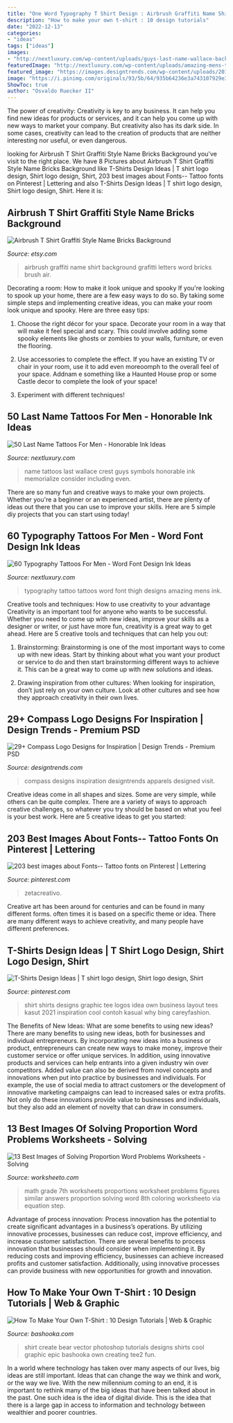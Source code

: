 ```yaml
---
title: "One Word Typography T Shirt Design : Airbrush Graffiti Name Shirt Background Grafitti Letters Word Bricks Brush Air"
description: "How to make your own t-shirt : 10 design tutorials"
date: "2022-12-13"
categories:
- "ideas"
tags: ["ideas"]
images:
- "http://nextluxury.com/wp-content/uploads/guys-last-name-wallace-back-tattoos.jpg"
featuredImage: "http://nextluxury.com/wp-content/uploads/amazing-mens-typography-tattoo-designs-on-thigh.jpg"
featured_image: "https://images.designtrends.com/wp-content/uploads/2015/11/20065613/Compass-Logo-Designs10.jpg"
image: "https://i.pinimg.com/originals/93/5b/64/935b64236e3a743107929e341617e039.jpg"
ShowToc: true
author: "Osvaldo Ruecker II"
---
```



The power of creativity:
Creativity is key to any business. It can help you find new ideas for products or services, and it can help you come up with new ways to market your company. But creativity also has its dark side. In some cases, creativity can lead to the creation of products that are neither interesting nor useful, or even dangerous.

	

		
looking for Airbrush T Shirt Graffiti Style Name Bricks Background you've visit to the right place. We have 8 Pictures about Airbrush T Shirt Graffiti Style Name Bricks Background like T-Shirts Design Ideas | T shirt logo design, Shirt logo design, Shirt, 203 best images about Fonts-- Tattoo fonts on Pinterest | Lettering and also T-Shirts Design Ideas | T shirt logo design, Shirt logo design, Shirt. Here it is:
		
    
## Airbrush T Shirt Graffiti Style Name Bricks Background

<img loading=lazy src="https://img.etsystatic.com/il/aa98ed/567670236/il_570xN.567670236_3mp9.jpg?version=1" onerror="this.onerror=null;this.src='https://tse4.mm.bing.net/th?id=OIP.4GmvrtHxQnQJLr503M5nhgHaHa&amp;pid=15.1';" alt="Airbrush T Shirt Graffiti Style Name Bricks Background">

_Source: etsy.com_

>airbrush graffiti name shirt background grafitti letters word bricks brush air. 

	

Decorating a room: How to make it look unique and spooky
If you're looking to spook up your home, there are a few easy ways to do so. By taking some simple steps and implementing creative ideas, you can make your room look unique and spooky. Here are three easy tips:
1. Choose the right décor for your space. Decorate your room in a way that will make it feel special and scary. This could involve adding some spooky elements like ghosts or zombies to your walls, furniture, or even the flooring.

2. Use accessories to complete the effect. If you have an existing TV or chair in your room, use it to add even moreoomph to the overall feel of your space. Addnam e something like a Haunted House prop or some Castle decor to complete the look of your space!

3. Experiment with different techniques!

    
## 50 Last Name Tattoos For Men - Honorable Ink Ideas

<img loading=lazy src="http://nextluxury.com/wp-content/uploads/guys-last-name-wallace-back-tattoos.jpg" onerror="this.onerror=null;this.src='https://tse1.mm.bing.net/th?id=OIP.9rwrWoKefInMa06nhC4fFQHaHa&amp;pid=15.1';" alt="50 Last Name Tattoos For Men - Honorable Ink Ideas">

_Source: nextluxury.com_

>name tattoos last wallace crest guys symbols honorable ink memorialize consider including even. 

	

There are so many fun and creative ways to make your own projects. Whether you're a beginner or an experienced artist, there are plenty of ideas out there that you can use to improve your skills. Here are 5 simple diy projects that you can start using today!

    
## 60 Typography Tattoos For Men - Word Font Design Ink Ideas

<img loading=lazy src="http://nextluxury.com/wp-content/uploads/amazing-mens-typography-tattoo-designs-on-thigh.jpg" onerror="this.onerror=null;this.src='https://tse3.mm.bing.net/th?id=OIP.TVecqeDeW_cfWZDzcSctUgHaGt&amp;pid=15.1';" alt="60 Typography Tattoos For Men - Word Font Design Ink Ideas">

_Source: nextluxury.com_

>typography tattoo tattoos word font thigh designs amazing mens ink. 

	

Creative tools and techniques: How to use creativity to your advantage
Creativity is an important tool for anyone who wants to be successful. Whether you need to come up with new ideas, improve your skills as a designer or writer, or just have more fun, creativity is a great way to get ahead. Here are 5 creative tools and techniques that can help you out:
1. Brainstorming: Brainstorming is one of the most important ways to come up with new ideas. Start by thinking about what you want your product or service to do and then start brainstorming different ways to achieve it. This can be a great way to come up with new solutions and ideas.

2. Drawing inspiration from other cultures: When looking for inspiration, don’t just rely on your own culture. Look at other cultures and see how they approach creativity in their own lives.

    
## 29+ Compass Logo Designs For Inspiration | Design Trends - Premium PSD

<img loading=lazy src="https://images.designtrends.com/wp-content/uploads/2015/11/20065613/Compass-Logo-Designs10.jpg" onerror="this.onerror=null;this.src='https://tse1.mm.bing.net/th?id=OIP.THV-mOPVO8uiEIoUT8n7WQHaFO&amp;pid=15.1';" alt="29+ Compass Logo Designs for Inspiration | Design Trends - Premium PSD">

_Source: designtrends.com_

>compass designs inspiration designtrends apparels designed visit. 

	

Creative ideas come in all shapes and sizes. Some are very simple, while others can be quite complex. There are a variety of ways to approach creative challenges, so whatever you try should be based on what you feel is your best work. Here are 5 creative ideas to get you started: 

    
## 203 Best Images About Fonts-- Tattoo Fonts On Pinterest | Lettering

<img loading=lazy src="https://s-media-cache-ak0.pinimg.com/736x/1d/cc/26/1dcc26b75b652fa53b3f9573d30033fd.jpg" onerror="this.onerror=null;this.src='https://tse3.mm.bing.net/th?id=OIP.cCZpSZMSdH0cRHPnybPzdgHaHJ&amp;pid=15.1';" alt="203 best images about Fonts-- Tattoo fonts on Pinterest | Lettering">

_Source: pinterest.com_

>zetacreativo. 

	

Creative art has been around for centuries and can be found in many different forms. often times it is based on a specific theme or idea. There are many different ways to achieve creativity, and many people have different preferences.

    
## T-Shirts Design Ideas | T Shirt Logo Design, Shirt Logo Design, Shirt

<img loading=lazy src="https://i.pinimg.com/originals/93/5b/64/935b64236e3a743107929e341617e039.jpg" onerror="this.onerror=null;this.src='https://tse4.mm.bing.net/th?id=OIP.dxzCynRFvKkuRdVDt_FMaAHaHa&amp;pid=15.1';" alt="T-Shirts Design Ideas | T shirt logo design, Shirt logo design, Shirt">

_Source: pinterest.com_

>shirt shirts designs graphic tee logos idea own business layout tees kasut 2021 inspiration cool contoh kasual why bing careyfashion. 

	

The Benefits of New Ideas: What are some benefits to using new ideas?
There are many benefits to using new ideas, both for businesses and individual entrepreneurs. By incorporating new ideas into a business or product, entrepreneurs can create new ways to make money, improve their customer service or offer unique services. In addition, using innovative products and services can help entrants into a given industry win over competitors.
Added value can also be derived from novel concepts and innovations when put into practice by businesses and individuals. For example, the use of social media to attract customers or the development of innovative marketing campaigns can lead to increased sales or extra profits. Not only do these innovations provide value to businesses and individuals, but they also add an element of novelty that can draw in consumers.

    
## 13 Best Images Of Solving Proportion Word Problems Worksheets - Solving

<img loading=lazy src="http://www.worksheeto.com/postpic/2012/04/7th-grade-math-worksheets-proportions_323554.jpg" onerror="this.onerror=null;this.src='https://tse4.mm.bing.net/th?id=OIP.9813j8mlYxAl8Dpa5Zz3DQHaJh&amp;pid=15.1';" alt="13 Best Images of Solving Proportion Word Problems Worksheets - Solving">

_Source: worksheeto.com_

>math grade 7th worksheets proportions worksheet problems figures similar answers proportion solving word 8th coloring worksheeto via equation step. 

	

Advantage of process innovation:
Process innovation has the potential to create significant advantages in a business’s operations. By utilizing innovative processes, businesses can reduce cost, improve efficiency, and increase customer satisfaction.
There are several benefits to process innovation that businesses should consider when implementing it. By reducing costs and improving efficiency, businesses can achieve increased profits and customer satisfaction. Additionally, using innovative processes can provide business with new opportunities for growth and innovation.

    
## How To Make Your Own T-Shirt : 10 Design Tutorials | Web &amp; Graphic

<img loading=lazy src="http://bashooka.com/wp-content/uploads/2012/05/tee2-lg1.jpg" onerror="this.onerror=null;this.src='https://tse2.mm.bing.net/th?id=OIP.pI_D0Mh2XgOaEmteajp68AHaHO&amp;pid=15.1';" alt="How To Make Your Own T-Shirt : 10 Design Tutorials | Web &amp; Graphic">

_Source: bashooka.com_

>shirt create bear vector photoshop tutorials designs shirts cool graphic epic bashooka own creating tee2 fun. 

	

In a world where technology has taken over many aspects of our lives, big ideas are still important. Ideas that can change the way we think and work, or the way we live. With the new millennium coming to an end, it is important to rethink many of the big ideas that have been talked about in the past. One such idea is the idea of digital divide. This is the idea that there is a large gap in access to information and technology between wealthier and poorer countries.

